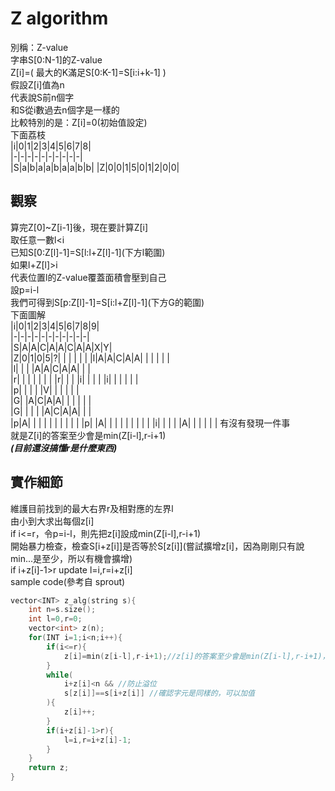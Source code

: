 # Z algorithm
別稱：Z-value  
字串S[0:N-1]的Z-value  
Z[i]=( 最大的K滿足S[0:K-1]=S[i:i+k-1] )  
假設Z[i]值為n  
代表說S前n個字  
和S從i數過去n個字是一樣的  
比較特別的是：Z[i]=0(初始值設定)  
下面荔枝  
|i|0|1|2|3|4|5|6|7|8|  
|-|-|-|-|-|-|-|-|-|-|  
|S|a|b|a|a|b|a|a|b|b|
|Z|0|0|1|5|0|1|2|0|0|

## 觀察
算完Z[0]~Z[i-1]後，現在要計算Z[i]  
取任意一數l\<i  
已知S[0:Z[l]-1]=S[l:l+Z[l]-1]\(下方l範圍)  
如果l+Z[l]\>i  
代表位置l的Z-value覆蓋面積會壓到自己  
設p=i-l  
我們可得到S[p:Z[l]-1]=S[i:l+Z[l]-1]\(下方G的範圍)  
下面圖解  
|i|0|1|2|3|4|5|6|7|8|9|  
|-|-|-|-|-|-|-|-|-|-|-|  
|S|A|A|C|A|A|C|A|A|X|Y|  
|Z|0|1|0|5|?| | | | | |
|l|A|A|C|A|A| | | | | |  
|l| | | |A|A|C|A|A| | |  
|r| | | | | | | |r| | |
|i| | | | |i| | | | | |  
|p| | | | |V| | | | | |  
|G| |A|C|A|A| | | | | |  
|G| | | | |A|C|A|A| | |  
|p|A| | | | | | | | | |
|p| |A| | | | | | | | |
|i| | | | |A| | | | | |
有沒有發現一件事  
就是Z[i]的答案至少會是min(Z[i-l],r-i+1)  
***(目前還沒搞懂r是什麼東西)***  
## 實作細節  
維護目前找到的最大右界r及相對應的左界l  
由小到大求出每個z[i]  
if i<=r，令p=i-l，則先把z[i]設成min(Z[i-l],r-i+1)  
開始暴力檢查，檢查S[i+z[i]]是否等於S[z[i]]\(嘗試擴增z[i]，因為剛剛只有說min...是至少，所以有機會擴增)  
if i+z[i]-1\>r update l=i,r=i+z[i]  
sample code(參考自 sprout)  
```c++
vector<INT> z_alg(string s){
	int n=s.size();
	int l=0,r=0;
	vector<int> z(n);
	for(INT i=1;i<n;i++){
		if(i<=r){
			z[i]=min(z[i-l],r-i+1);//z[i]的答案至少會是min(Z[i-l],r-i+1)，但如果i>r的話後項會變成負數
		}
		while(
			i+z[i]<n && //防止溢位
			s[z[i]]==s[i+z[i]] //確認字元是同樣的，可以加值
		){
			z[i]++;
		}
		if(i+z[i]-1>r){
			l=i,r=i+z[i]-1;
		}
	}
	return z;
}
```
